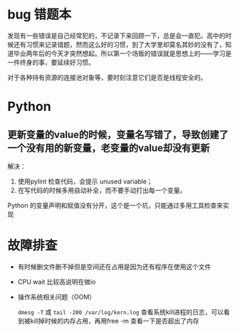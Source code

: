 # bug 错题本

<!--
ID: a4f4627d-ca75-4911-b7bb-3c04f80d9560
Status: publish
Date: 2017-11-30T22:30:00
Modified: 2020-05-16T11:56:50
wp_id: 328
-->

发现有一些错误是自己经常犯的，不记录下来回顾一下，总是会一直犯。高中的时候还有习惯来记录错题，然而这么好的习惯，到了大学里却莫名其妙的没有了，知道毕业两年后的今天才突然想起。所以第一个场贩的错误就是思想上的——学习是一件终身的事，要延续好习惯。

对于各种持有资源的连接池对象等，要时刻注意它们是否是线程安全的。

# Python

## 更新变量的value的时候，变量名写错了，导致创建了一个没有用的新变量，老变量的value却没有更新

解决：

1. 使用pylint 检查代码，会提示 unused variable；
2. 在写代码的时候多用自动补全，而不要手动打出每一个变量。

Python 的变量声明和赋值没有分开，这个是一个坑，只能通过多用工具检查来实现

# 故障排查

* 有时候删文件删不掉但是空间还在占用是因为还有程序在使用这个文件

* CPU wait 比较高说明在做io

* 操作系统相关问题（OOM）

  `dmesg -T` 或 `tail -200 /var/log/kern.log` 查看系统kill进程的日志，可以看到被kill掉时候的内存占用，再用free -m 查看一下是否超出了内存